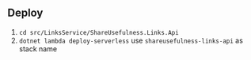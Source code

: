 ## Deploy
1. `cd src/LinksService/ShareUsefulness.Links.Api`
2. `dotnet lambda deploy-serverless` use `shareusefulness-links-api` as stack name

